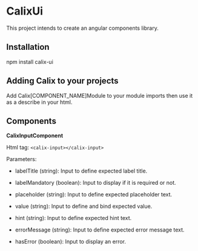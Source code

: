 # CalixUi

This project intends to create an angular components library.

## Installation

npm install calix-ui

## Adding Calix to your projects

Add Calix[COMPONENT_NAME]Module to your module imports then use it as a describe in your html.

## Components

**CalixInputComponent**

Html tag: `<calix-input></calix-input>`

Parameters:

- labelTitle (string): Input to define expected label title.

- labelMandatory (boolean): Input to display if it is required or not.

- placeholder (string): Input to define expected placeholder text.

- value (string): Input to define and bind expected value.

- hint (string): Input to define expected hint text.

- errorMessage (string): Input to define expected error message text.

- hasError (boolean): Input to display an error.

